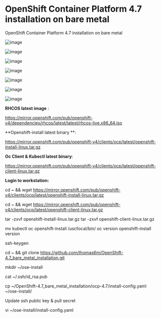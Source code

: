 # OpenShift Container Platform 4.7 installation on bare metal
OpenShift Container Platform 4.7 installation on bare metal


![image](https://user-images.githubusercontent.com/20621916/110802174-e7d4ac00-82b8-11eb-9201-2b50f9cb8a0d.png)

![image](https://user-images.githubusercontent.com/20621916/110803087-cd4f0280-82b9-11eb-8772-615f6b978524.png)

![image](https://user-images.githubusercontent.com/20621916/110800131-dbe7ea80-82b6-11eb-9529-f5fe780a4b97.png)

![image](https://user-images.githubusercontent.com/20621916/110803927-a80ec400-82ba-11eb-81d3-6411a691e2fa.png)


![image](https://user-images.githubusercontent.com/20621916/110801837-93c9c780-82b8-11eb-9e8d-0d66abe8f2a7.png)



![image](https://user-images.githubusercontent.com/20621916/110802813-8234ef80-82b9-11eb-9dbb-8172f6a35643.png)


![image](https://user-images.githubusercontent.com/20621916/110803468-30409980-82ba-11eb-8c4d-2e662df261a0.png)

**RHCOS latest image** :

https://mirror.openshift.com/pub/openshift-v4/dependencies/rhcos/latest/latest/rhcos-live.x86_64.iso 

**Openshift-install latest binary **:

https://mirror.openshift.com/pub/openshift-v4/clients/ocp/latest/openshift-install-linux.tar.gz

**Oc Client & Kubectl latest binary**:

https://mirror.openshift.com/pub/openshift-v4/clients/ocp/latest/openshift-client-linux.tar.gz

**Login to workstation:**

cd ~ && wget https://mirror.openshift.com/pub/openshift-v4/clients/ocp/latest/openshift-install-linux.tar.gz

cd ~ && wget https://mirror.openshift.com/pub/openshift-v4/clients/ocp/latest/openshift-client-linux.tar.gz

tar -zxvf openshift-install-linux.tar.gz
tar -zxvf openshift-client-linux.tar.gz

mv kubectl oc openshift-install /usr/local/bin/
oc version
openshift-install version

ssh-keygen

cd ~ &&  git clone https://github.com/thomas6m/OpenShift-4.7_bare_metal_installation.git

mkdir ~/ose-install

cat ~/.ssh/id_rsa.pub

cp ~/OpenShift-4.7_bare_metal_installation/ocp-4.7/install-config.yaml  ~/ose-install/

Update ssh public key & pull secret

vi ~/ose-install/install-config.yaml
